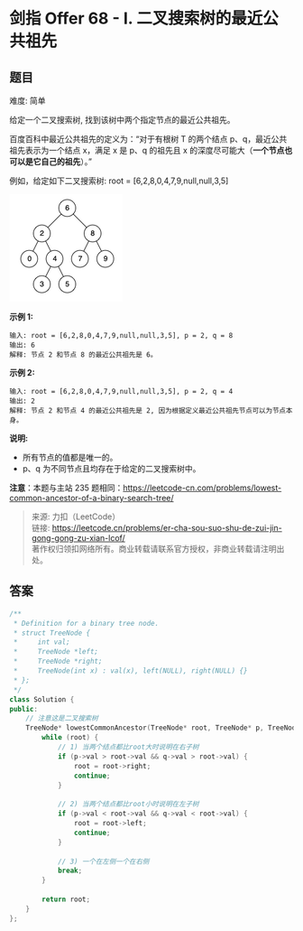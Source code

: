 # 剑指 Offer 68 - I. 二叉搜索树的最近公共祖先

## 题目

难度: 简单

给定一个二叉搜索树, 找到该树中两个指定节点的最近公共祖先。

百度百科中最近公共祖先的定义为：“对于有根树 T 的两个结点 p、q，最近公共祖先表示为一个结点 x，满足 x 是 p、q 的祖先且 x 的深度尽可能大（**一个节点也可以是它自己的祖先**）。”

例如，给定如下二叉搜索树:  root = [6,2,8,0,4,7,9,null,null,3,5]

![](image/image-20231022212357922.png)

**示例 1:**

```
输入: root = [6,2,8,0,4,7,9,null,null,3,5], p = 2, q = 8
输出: 6 
解释: 节点 2 和节点 8 的最近公共祖先是 6。

```

**示例 2:**

```
输入: root = [6,2,8,0,4,7,9,null,null,3,5], p = 2, q = 4
输出: 2
解释: 节点 2 和节点 4 的最近公共祖先是 2, 因为根据定义最近公共祖先节点可以为节点本身。
```

**说明:**

- 所有节点的值都是唯一的。
- p、q 为不同节点且均存在于给定的二叉搜索树中。

**注意**：本题与主站 235 题相同：<https://leetcode-cn.com/problems/lowest-common-ancestor-of-a-binary-search-tree/>

> 来源: 力扣（LeetCode）  
> 链接: <https://leetcode.cn/problems/er-cha-sou-suo-shu-de-zui-jin-gong-gong-zu-xian-lcof/>  
> 著作权归领扣网络所有。商业转载请联系官方授权，非商业转载请注明出处。

## 答案

```c++
/**
 * Definition for a binary tree node.
 * struct TreeNode {
 *     int val;
 *     TreeNode *left;
 *     TreeNode *right;
 *     TreeNode(int x) : val(x), left(NULL), right(NULL) {}
 * };
 */
class Solution {
public:
    // 注意这是二叉搜索树
    TreeNode* lowestCommonAncestor(TreeNode* root, TreeNode* p, TreeNode* q) {
        while (root) {
            // 1) 当两个结点都比root大时说明在右子树
            if (p->val > root->val && q->val > root->val) {
                root = root->right;
                continue;
            }

            // 2) 当两个结点都比root小时说明在左子树
            if (p->val < root->val && q->val < root->val) {
                root = root->left;
                continue;
            }

            // 3) 一个在左侧一个在右侧
            break;
        }

        return root;
    }
};
```
